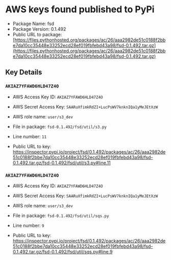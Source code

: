 # AWS keys found published to PyPi

* Package Name: fsd
* Package Version: 0.1.492
* Public URL to package: [https://files.pythonhosted.org/packages/ac/26/aaa2982de51c0188f2bbe7da10cc35448e33252ecd28ef019fbfebd43a98/fsd-0.1.492.tar.gz](https://files.pythonhosted.org/packages/ac/26/aaa2982de51c0188f2bbe7da10cc35448e33252ecd28ef019fbfebd43a98/fsd-0.1.492.tar.gz)

## Key Details

### `AKIAZ7YFAWD6HLD47Z4O`

* AWS Access Key ID: `AKIAZ7YFAWD6HLD47Z4O`
* AWS Secret Access Key: `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` 
* AWS role name: `user/s3_dev`
* File in package: `fsd-0.1.492/fsd/util/s3.py`
* Line number: `11`

* Public URL to key: https://inspector.pypi.io/project/fsd/0.1.492/packages/ac/26/aaa2982de51c0188f2bbe7da10cc35448e33252ecd28ef019fbfebd43a98/fsd-0.1.492.tar.gz/fsd-0.1.492/fsd/util/s3.py#line.11



### `AKIAZ7YFAWD6HLD47Z4O`

* AWS Access Key ID: `AKIAZ7YFAWD6HLD47Z4O`
* AWS Secret Access Key: `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` 
* AWS role name: `user/s3_dev`
* File in package: `fsd-0.1.492/fsd/util/sqs.py`
* Line number: `9`

* Public URL to key: https://inspector.pypi.io/project/fsd/0.1.492/packages/ac/26/aaa2982de51c0188f2bbe7da10cc35448e33252ecd28ef019fbfebd43a98/fsd-0.1.492.tar.gz/fsd-0.1.492/fsd/util/sqs.py#line.9


